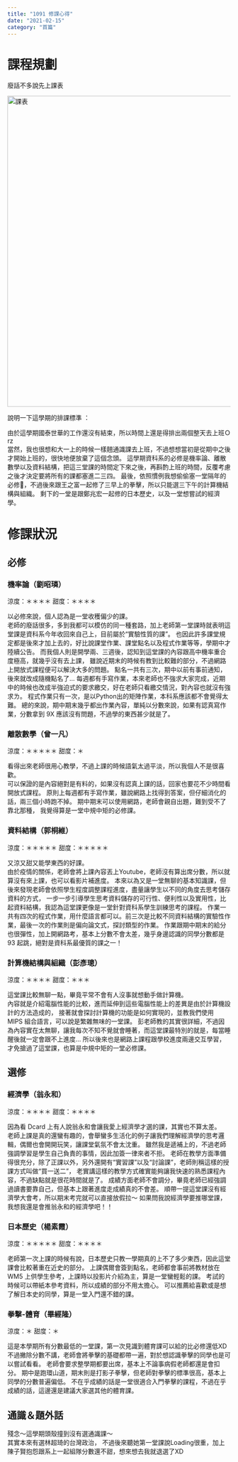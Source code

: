 ```yaml
---
title: "1091 修課心得"
date: "2021-02-15"
category: "首篇"
---
```


<style>
img{
    height: 700px;
}
</style>

# 課程規劃
廢話不多說先上課表<br>

![課表](https://drive.google.com/uc?export=view&id=1l-47FBMF2YT0y2ZxnlmezCQcdJb0rGrX)

說明一下這學期的排課標準 ： <br>

由於這學期國泰世華的工作還沒有結束，所以時間上還是得排出兩個整天去上班Ｏrz<br>
當然，我也很想和大一上的時候一樣翹通識課去上班，不過想想當初是從期中之後才開始上班的，很快地便放棄了這個念頭。
這學期資科系的必修是機率論、離散數學以及資料結構，把這三堂課的時間定下來之後，再斟酌上班的時間，反覆考慮之後才決定要將所有的課都塞進二三四。
最後，依照慣例我想偷偷塞一堂隔年的必修，不過後來跟王之富一起修了三早上的拳擊，所以只能選三下午的計算機結構與組織。
剩下的一堂是跟鄭兆宏一起修的日本歷史，以及一堂想嘗試的經濟學。

# 修課狀況
## 必修
### 機率論（劉昭璘） 
涼度：＊＊＊＊  甜度：＊＊＊＊

以必修來說，個人認為是一堂收穫偏少的課。<br>
老師的廢話很多，多到我都可以模仿的同一種套路，加上老師第一堂課時就表明這堂課是資科系今年收回來自己上，目前屬於“實驗性質的課”。
也因此許多課堂規定都是後來才加上去的，好比說課堂作業、課堂點名以及程式作業等等，學期中才陸續公告。
而我個人則是開學兩、三週後，認知到這堂課的內容跟高中機率重合度極高，就幾乎沒有去上課，
雖說近期末的時候有教到比較難的部分，不過網路上開放式課程便可以解決大多的問題。
點名一共有三次，期中以前有事前通知，後來就改成隨機點名了...
每週都有手寫作業，本來老師也不強求大家完成，近期中的時候也改成半強迫式的要求繳交，好在老師只看繳交情況，對內容也就沒有強求ㄌ。
程式作業只有一次，是以Python出的矩陣作業，本科系應該都不會覺得太難。
總的來說，期中期末幾乎都出作業內容，單純以分數來說，如果有認真寫作業，分數拿到 9X 應該沒有問題，不過學的東西甚少就是了。

### 離散數學（曾一凡）
涼度：＊＊＊＊＊ 甜度：＊

看得出來老師很用心教學，不過上課的時候語氣太過平淡，所以我個人不是很喜歡。<br>
可以保證的是內容絕對是有料的，如果沒有認真上課的話，回家也要花不少時間看開放式課程。
原則上每週都有手寫作業，雖說網路上找得到答案，但仔細消化的話，兩三個小時跑不掉。
期中期末可以使用網路，老師會親自出題，難到受不了靠北那種，
我覺得算是一堂中規中矩的必修課。

### 資料結構（郭桐維）
涼度：＊＊＊＊＊ 甜度：＊＊＊＊＊

又涼又甜又能學東西的好課。<br>
由於疫情的關係，老師會將上課內容丟上Youtube，老師沒有算出席分數，所以就算沒有來上課，也可以看影片補進度。
本來以為又是一堂無聊的基本知識課，但後來發現老師會依照學生程度調整課程進度，盡量讓學生以不同的角度去思考儲存資料的方式，
一步一步引導學生思考資料儲存的可行性、便利性以及實用性，比起資料結構，我認為這堂課更像是一堂針對資科系學生訓練思考的課程。
作業一共有四次的程式作業，用什麼語言都可以。前三次是比較不同資料結構的實驗性作業，最後一次的作業則是偏向論文式，探討類型的作業。
作業跟期中期末的給分也很彈性，加上開網路考，基本上分數不會太差，幾乎身邊認識的同學分數都是 93 起跳，絕對是資科系最優質的課之一！

### 計算機結構與組織（彭彥璁）
涼度：＊＊＊＊  甜度：＊＊＊

這堂課比較無聊一點，畢竟平常不會有人沒事就想動手做計算機。<br>
內容就是介紹電腦性能的比較，進而延伸到這些電腦性能上的差異是由於計算機設計的方法造成的，
接著就會探討計算機的功能是如何實現的，並教我們使用 MIPS 組合語言，可以說是繁雜無味的一堂課。
彭老師教的其實很詳細，不過因為內容實在太無聊，讓我每次不知不覺就會睡著，而這堂課最特別的就是，每當睡醒後就一定會跟不上進度...
所以後來也是網路上課程跟學校進度兩邊交互學習，才免搶過了這堂課，也算是中規中矩的一堂必修課。

## 選修
### 經濟學（翁永和）
涼度：＊＊＊＊  甜度：＊＊＊＊

因為看 Dcard 上有人說翁永和會讓我愛上經濟學才選的課，其實也不算太差。<br>
老師上課是真的還蠻有趣的，會舉蠻多生活化的例子讓我們理解經濟學的思考邏輯，偶爾也會開開玩笑，讓課堂氣氛不會太沈重。
雖然我是遞補上的，不過老師強調學習是學生自己負責的事情，因此加簽一律來者不拒。
老師在教學方面準備得很充分，除了正課以外，另外還開有“實習課”以及“討論課”，老師則稱這樣的授課方式叫做“買一送二”，
老實講這樣的教學方式確實能夠讓我快速的熟悉課程內容，不過缺點就是很花時間就是了。
成績方面老師不會調分，畢竟老師已經強調過讀書要靠自己，但基本上跟著進度走成績真的不會差。
順帶一提這堂課沒有經濟學大會考，所以期末考完就可以直接放假拉～
如果問我說經濟學要推哪堂課，我想我還是會推翁永和的經濟學吧！！

### 日本歷史（楊素霞）
涼度：＊＊＊＊＊ 甜度：＊＊＊＊

老師第一次上課的時候有說，日本歷史只教一學期真的上不了多少東西，因此這堂課會比較著重在近史的部分。
上課偶爾會簽到點名，老師都會事前將教材放在 WM5 上供學生參考，上課時以投影片介紹為主，算是一堂蠻輕鬆的課。
考試的時候可以帶紙本參考資料，所以成績的部分不用太擔心。
可以推薦給喜歡或是想了解日本史的同學，算是一堂入門還不錯的課。

### 拳擊-體育（畢經隆）
涼度：＊       甜度：＊

這是本學期所有分數最低的一堂課，第一次見識到體育課可以給的比必修還低XD<br>
不過撇除分數不講，老師會將拳擊的基礎都帶一遍，對於想認識拳擊的同學也是可以嘗試看看。
老師會要求整學期都要出席，基本上不論事病假老師都還是會扣分。
期中是跑環山道，期末則是打影子拳擊，但老師對拳擊的標準很高，基本上同學的分數普遍偏低。
不在乎成績的話是一堂很適合入門拳擊的課程，不過在乎成績的話，這邊還是建議大家選其他的體育課。

## 通識＆題外話
殘念～這學期頭殼撞到沒有選通識課～<br>
其實本來有選林超琦的台灣政治，
不過後來聽她第一堂課說Loading很重，加上陳子賢抱怨跟系上一起組隊分數還不甜，想來想去我就退選了XD

